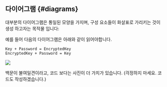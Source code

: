 ## 다이어그램 {#diagrams}

대부분의 다이어그램은 통일된 모양을 가지며, 구성 요소들이 화살표로 가리키는 것이 생성 하고자는 목적물 입니다:

예를 들어 다음의 다이어그램은 아래와 같이 읽어야합니다.

```Key + Password = EncryptedKey```  
```EncryptedKey + Password = Key```  

![](../assets/encrypted_key.png)

백문이 불여일견이라고, 코드 보다는 사진이 더 가치가 있습니다. (걱정하지 마세요. 코드도 작성하겠습니다.)